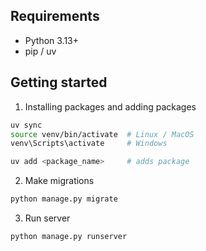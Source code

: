 ## Requirements

- Python 3.13+  
- pip / uv

## Getting started
1. Installing packages and adding packages
```bash
uv sync
source venv/bin/activate  # Linux / MacOS
venv\Scripts\activate     # Windows

uv add <package_name>     # adds package
```

2. Make migrations
```bash
python manage.py migrate
```
3. Run server
```bash
python manage.py runserver
```

